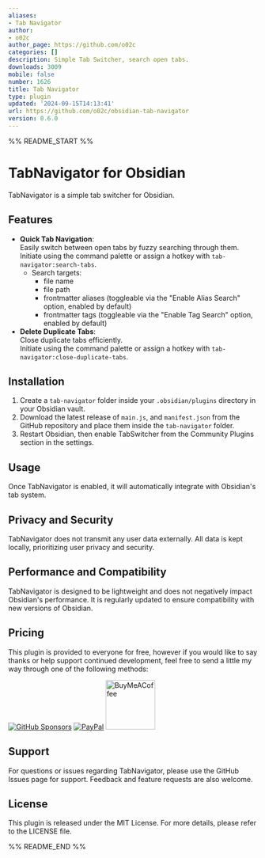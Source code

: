 ```yaml
---
aliases:
- Tab Navigator
author:
- o02c
author_page: https://github.com/o02c
categories: []
description: Simple Tab Switcher, search open tabs.
downloads: 3009
mobile: false
number: 1626
title: Tab Navigator
type: plugin
updated: '2024-09-15T14:13:41'
url: https://github.com/o02c/obsidian-tab-navigator
version: 0.6.0
---
```


%% README_START %%

# TabNavigator for Obsidian

TabNavigator is a simple tab switcher for Obsidian.

## Features

- **Quick Tab Navigation**: <br>
Easily switch between open tabs by fuzzy searching through them.<br>
Initiate using the command palette or assign a hotkey with `tab-navigator:search-tabs`.
  - Search targets:
    - file name
    - file path
    - frontmatter aliases (toggleable via the "Enable Alias Search" option, enabled by default)
    - frontmatter tags (toggleable via the "Enable Tag Search" option, enabled by default)
- **Delete Duplicate Tabs**: <br>
Close duplicate tabs efficiently.<br>
Initiate using the command palette or assign a hotkey with `tab-navigator:close-duplicate-tabs`.

## Installation

1. Create a `tab-navigator` folder inside your `.obsidian/plugins` directory in your Obsidian vault.
2. Download the latest release of `main.js`, and `manifest.json` from the GitHub repository and place them inside the `tab-navigator` folder.
3. Restart Obsidian, then enable TabSwitcher from the Community Plugins section in the settings.

## Usage

Once TabNavigator is enabled, it will automatically integrate with Obsidian's tab system.

## Privacy and Security

TabNavigator does not transmit any user data externally. All data is kept locally, prioritizing user privacy and security.

## Performance and Compatibility

TabNavigator is designed to be lightweight and does not negatively impact Obsidian's performance. It is regularly updated to ensure compatibility with new versions of Obsidian.

## Pricing

This plugin is provided to everyone for free, however if you would like to
say thanks or help support continued development, feel free to send a little
my way through one of the following methods:

[![GitHub Sponsors](https://img.shields.io/github/sponsors/o02c?style=social)](https://github.com/sponsors/o02c)
[![PayPal](https://img.shields.io/badge/paypal-o02c-yellow?style=social&logo=paypal)](https://paypal.me/o02c)
[<img src="https://cdn.buymeacoffee.com/buttons/v2/default-yellow.png" alt="BuyMeACoffee" width="100">](https://www.buymeacoffee.com/_o2c)
## Support

For questions or issues regarding TabNavigator, please use the GitHub Issues page for support. Feedback and feature requests are also welcome.

## License

This plugin is released under the MIT License. For more details, please refer to the LICENSE file.


%% README_END %%